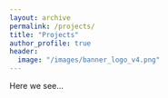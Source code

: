 ```yaml
---
layout: archive
permalink: /projects/
title: "Projects"
author_profile: true
header:
  image: "/images/banner_logo_v4.png"
---
```


Here we see...
